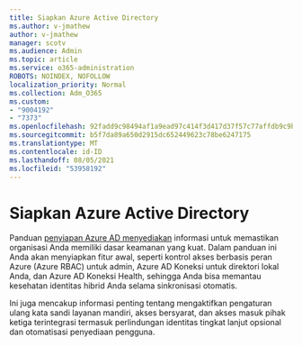 ```yaml
---
title: Siapkan Azure Active Directory
ms.author: v-jmathew
author: v-jmathew
manager: scotv
ms.audience: Admin
ms.topic: article
ms.service: o365-administration
ROBOTS: NOINDEX, NOFOLLOW
localization_priority: Normal
ms.collection: Adm_O365
ms.custom:
- "9004192"
- "7373"
ms.openlocfilehash: 92fadd9c98494af1a9ead97c414f3d417d37f57c77affdb9c9b3568dff4b889d
ms.sourcegitcommit: b5f7da89a650d2915dc652449623c78be6247175
ms.translationtype: MT
ms.contentlocale: id-ID
ms.lasthandoff: 08/05/2021
ms.locfileid: "53958192"
---
```

# <a name="set-up-azure-active-directory"></a>Siapkan Azure Active Directory

Panduan [penyiapan Azure AD menyediakan](https://go.microsoft.com/fwlink/?linkid=2134390) informasi untuk memastikan organisasi Anda memiliki dasar keamanan yang kuat. Dalam panduan ini Anda akan menyiapkan fitur awal, seperti kontrol akses berbasis peran Azure (Azure RBAC) untuk admin, Azure AD Koneksi untuk direktori lokal Anda, dan Azure AD Koneksi Health, sehingga Anda bisa memantau kesehatan identitas hibrid Anda selama sinkronisasi otomatis.

Ini juga mencakup informasi penting tentang mengaktifkan pengaturan ulang kata sandi layanan mandiri, akses bersyarat, dan akses masuk pihak ketiga terintegrasi termasuk perlindungan identitas tingkat lanjut opsional dan otomatisasi penyediaan pengguna.
